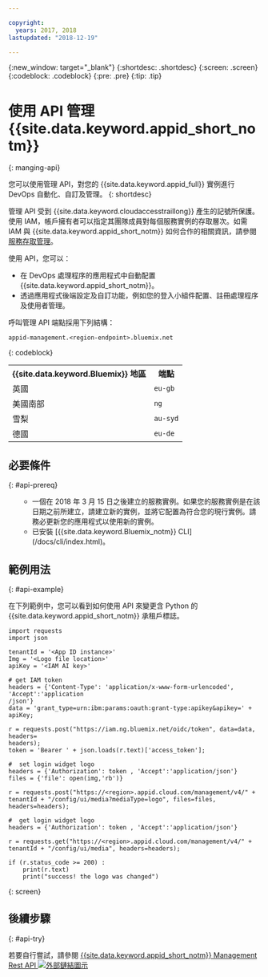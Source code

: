 ```yaml
---

copyright:
  years: 2017, 2018
lastupdated: "2018-12-19"

---
```


{:new_window: target="_blank"}
{:shortdesc: .shortdesc}
{:screen: .screen}
{:codeblock: .codeblock}
{:pre: .pre}
{:tip: .tip}

# 使用 API 管理 {{site.data.keyword.appid_short_notm}}
{: manging-api}

您可以使用管理 API，對您的 {{site.data.keyword.appid_full}} 實例進行 DevOps 自動化、自訂及管理。
{: shortdesc}

管理 API 受到 {{site.data.keyword.cloudaccesstraillong}} 產生的記號所保護。使用 IAM，帳戶擁有者可以指定其團隊成員對每個服務實例的存取層次。如需 IAM 與 {{site.data.keyword.appid_short_notm}} 如何合作的相關資訊，請參閱[服務存取管理](/docs/services/appid/iam.html)。

使用 API，您可以：
* 在 DevOps 處理程序的應用程式中自動配置 {{site.data.keyword.appid_short_notm}}。
* 透過應用程式後端設定及自訂功能，例如您的登入小組件配置、註冊處理程序及使用者管理。


呼叫管理 API 端點採用下列結構：

```
appid-management.<region-endpoint>.bluemix.net
```
{: codeblock}


<table>
  <tr>
    <th>{{site.data.keyword.Bluemix}} 地區</th>
    <th>端點</th>
  </tr>
  <tr>
    <td>英國</td>
    <td><code>eu-gb</code></td>
  </tr>
  <tr>
    <td>美國南部</td>
    <td><code>ng</code></td>
  </tr>
  <tr>
    <td>雪梨</td>
    <td><code>au-syd</code></td>
  </tr>
  <tr>
    <td>德國</td>
    <td><code>eu-de</code></td>
  </tr>
</table>



## 必要條件
{: #api-prereq}

<ul><ul><li>一個在 2018 年 3 月 15 日之後建立的服務實例。如果您的服務實例是在該日期之前所建立，請建立新的實例，並將它配置為符合您的現行實例。請務必更新您的應用程式以使用新的實例。</li>
<li>已安裝 [{{site.data.keyword.Bluemix_notm}} CLI](/docs/cli/index.html)。</li></ul></ul>

## 範例用法
{: #api-example}

在下列範例中，您可以看到如何使用 API 來變更含 Python 的 {{site.data.keyword.appid_short_notm}} 承租戶標誌。

```
import requests
import json

tenantId = '<App ID instance>'
Img = '<Logo file location>'
apiKey = '<IAM AI key>'

# get IAM token
headers = {'Content-Type': 'application/x-www-form-urlencoded', 'Accept':'application
/json'}
data = 'grant_type=urn:ibm:params:oauth:grant-type:apikey&apikey=' + apiKey;

r = requests.post("https://iam.ng.bluemix.net/oidc/token", data=data, headers=
headers);
token = 'Bearer ' + json.loads(r.text)['access_token'];

#  set login widget logo
headers = {'Authorization': token , 'Accept':'application/json'}
files = {'file': open(img,'rb')}

r = requests.post("https://<region>.appid.cloud.com/management/v4/" + tenantId + "/config/ui/media?mediaType=logo", files=files, headers=headers);

#  get login widget logo
headers = {'Authorization': token , 'Accept':'application/json'}

r = requests.get("https://<region>.appid.cloud.com/management/v4/" + tenantId + "/config/ui/media", headers=headers);

if (r.status_code >= 200) :
    print(r.text)
    print("success! the logo was changed")
```
{: screen}


## 後續步驟
{: #api-try}

若要自行嘗試，請參閱 <a href="https://appid-management.ng.bluemix.net/swagger-ui/
" target="_blank"> {{site.data.keyword.appid_short_notm}} Management Rest API <img src="../../icons/launch-glyph.svg" alt="外部鏈結圖示"></a>
